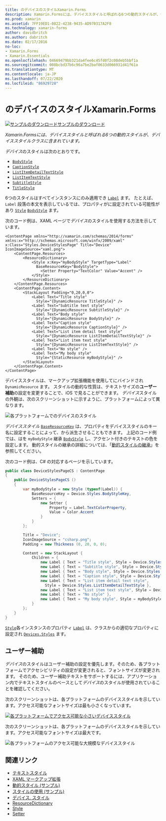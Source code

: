 ```yaml
---
title: のデバイスのスタイルXamarin.Forms
description: Xamarin.Formsには、デバイススタイルと呼ばれる6つの動的スタイルが、デバイススタイルクラスに含まれています。 この記事では、アプリケーションでデバイスのスタイルを使用する方法について説明し Xamarin.Forms ます。
ms.prod: xamarin
ms.assetid: 7FF19ED1-0822-4238-9435-AD970317A2F8
ms.technology: xamarin-forms
author: davidbritch
ms.author: dabritch
ms.date: 02/17/2016
no-loc:
- Xamarin.Forms
- Xamarin.Essentials
ms.openlocfilehash: 04669479bb321da4fee6c45fd0f2c00deb5bbf1a
ms.sourcegitcommit: 008bcbd37b6c96a7be2baf0633d066931d41f61a
ms.translationtype: MT
ms.contentlocale: ja-JP
ms.lasthandoff: 07/22/2020
ms.locfileid: "86929728"
---
```

# <a name="device-styles-in-xamarinforms"></a>のデバイスのスタイルXamarin.Forms

[![サンプルのダウンロード](~/media/shared/download.png)サンプルのダウンロード](https://docs.microsoft.com/samples/xamarin/xamarin-forms-samples/userinterface-styles-dynamicstyles)

_Xamarin.Formsには、デバイススタイルと呼ばれる6つの動的スタイルが、デバイススタイルクラスに含まれています。_

*デバイス*のスタイルは次のとおりです。

- [`BodyStyle`](xref:Xamarin.Forms.Device.Styles.BodyStyle)
- [`CaptionStyle`](xref:Xamarin.Forms.Device.Styles.CaptionStyle)
- [`ListItemDetailTextStyle`](xref:Xamarin.Forms.Device.Styles.ListItemDetailTextStyle)
- [`ListItemTextStyle`](xref:Xamarin.Forms.Device.Styles.ListItemTextStyle)
- [`SubtitleStyle`](xref:Xamarin.Forms.Device.Styles.SubtitleStyle)
- [`TitleStyle`](xref:Xamarin.Forms.Device.Styles.TitleStyle)

6つのスタイルはすべてインスタンスにのみ適用でき [`Label`](xref:Xamarin.Forms.Label) ます。 たとえば、 `Label` 段落の本文を表示しているでは、プロパティがに設定されている可能性があり [`Style`](xref:Xamarin.Forms.NavigableElement.Style) [`BodyStyle`](xref:Xamarin.Forms.Device.Styles.BodyStyle) ます。

次のコード例は、XAML ページで*デバイス*のスタイルを使用する方法を示しています。

```xaml
<ContentPage xmlns="http://xamarin.com/schemas/2014/forms" xmlns:x="http://schemas.microsoft.com/winfx/2009/xaml" x:Class="Styles.DeviceStylesPage" Title="Device" IconImageSource="xaml.png">
    <ContentPage.Resources>
        <ResourceDictionary>
            <Style x:Key="myBodyStyle" TargetType="Label"
              BaseResourceKey="BodyStyle">
                <Setter Property="TextColor" Value="Accent" />
            </Style>
        </ResourceDictionary>
    </ContentPage.Resources>
    <ContentPage.Content>
        <StackLayout Padding="0,20,0,0">
            <Label Text="Title style"
              Style="{DynamicResource TitleStyle}" />
            <Label Text="Subtitle text style"
              Style="{DynamicResource SubtitleStyle}" />
            <Label Text="Body style"
              Style="{DynamicResource BodyStyle}" />
            <Label Text="Caption style"
              Style="{DynamicResource CaptionStyle}" />
            <Label Text="List item detail text style"
              Style="{DynamicResource ListItemDetailTextStyle}" />
            <Label Text="List item text style"
              Style="{DynamicResource ListItemTextStyle}" />
            <Label Text="No style" />
            <Label Text="My body style"
              Style="{StaticResource myBodyStyle}" />
        </StackLayout>
    </ContentPage.Content>
</ContentPage>
```

デバイススタイルは、マークアップ拡張機能を使用してにバインドされ `DynamicResource` ます。 スタイルの動的な性質は、テキストサイズの**ユーザー補助**の設定を変更することで、iOS で見ることができます。 *デバイス*スタイルの外観は、次のスクリーンショットに示すように、プラットフォームによって異なります。

![各プラットフォームでのデバイスのスタイル](device-images/device-styles.png)

*デバイススタイル* [`BaseResourceKey`](xref:Xamarin.Forms.Style.BaseResourceKey) は、プロパティをデバイススタイルのキー名に設定することによって、から派生させることもできます。 上記のコード例では、はを `myBodyStyle` 継承 [`BodyStyle`](xref:Xamarin.Forms.Device.Styles.BodyStyle) し、アクセント付きのテキストの色を設定します。 動的スタイルの継承の詳細については、「[動的スタイルの継承](~/xamarin-forms/user-interface/styles/xaml/dynamic.md#dynamic-style-inheritance)」を参照してください。

次のコード例は、C# の対応するページを示しています。

```csharp
public class DeviceStylesPageCS : ContentPage
{
    public DeviceStylesPageCS ()
    {
        var myBodyStyle = new Style (typeof(Label)) {
            BaseResourceKey = Device.Styles.BodyStyleKey,
            Setters = {
                new Setter {
                    Property = Label.TextColorProperty,
                    Value = Color.Accent
                }
            }
        };

        Title = "Device";
        IconImageSource = "csharp.png";
        Padding = new Thickness (0, 20, 0, 0);

        Content = new StackLayout {
            Children = {
                new Label { Text = "Title style", Style = Device.Styles.TitleStyle },
                new Label { Text = "Subtitle style", Style = Device.Styles.SubtitleStyle },
                new Label { Text = "Body style", Style = Device.Styles.BodyStyle },
                new Label { Text = "Caption style", Style = Device.Styles.CaptionStyle },
                new Label { Text = "List item detail text style",
                  Style = Device.Styles.ListItemDetailTextStyle },
                new Label { Text = "List item text style", Style = Device.Styles.ListItemTextStyle },
                new Label { Text = "No style" },
                new Label { Text = "My body style", Style = myBodyStyle }
            }
        };
    }
}
```

[`Style`](xref:Xamarin.Forms.NavigableElement.Style)各インスタンスのプロパティ [`Label`](xref:Xamarin.Forms.Label) は、クラスからの適切なプロパティに設定され [`Devices.Styles`](xref:Xamarin.Forms.Device.Styles) ます。

## <a name="accessibility"></a>ユーザー補助

*デバイス*のスタイルはユーザー補助の設定を優先します。そのため、各プラットフォームでアクセシビリティの設定が変更されると、フォントサイズが変更されます。 そのため、ユーザー補助テキストをサポートするには、アプリケーション内でテキストスタイルのベースとして*デバイス*のスタイルが使用されていることを確認してください。

次のスクリーンショットは、各プラットフォームのデバイススタイルを示しています。アクセス可能なフォントサイズは最も小さくなっています。

[![各プラットフォームでアクセス可能な小さいデバイススタイル](device-images/minimum-size.png)](device-images/minimum-size-large.png#lightbox "各プラットフォームでアクセス可能な小さいデバイススタイル")

次のスクリーンショットは、各プラットフォームのデバイススタイルを示しています。アクセス可能なフォントサイズは最大です。

![各プラットフォームのアクセス可能な大規模なデバイススタイル](device-images/maximum-size.png)

## <a name="related-links"></a>関連リンク

- [テキストスタイル](~/xamarin-forms/user-interface/text/styles.md)
- [XAML マークアップ拡張](~/xamarin-forms/xaml/xaml-basics/xaml-markup-extensions.md)
- [動的スタイル (サンプル)](https://docs.microsoft.com/samples/xamarin/xamarin-forms-samples/userinterface-styles-dynamicstyles)
- [スタイルの使用 (サンプル)](https://docs.microsoft.com/samples/xamarin/xamarin-forms-samples/workingwithstyles)
- [デバイス. スタイル](xref:Xamarin.Forms.Device.Styles)
- [ResourceDictionary](xref:Xamarin.Forms.ResourceDictionary)
- [Style](xref:Xamarin.Forms.Style)
- [Setter](xref:Xamarin.Forms.Setter)
